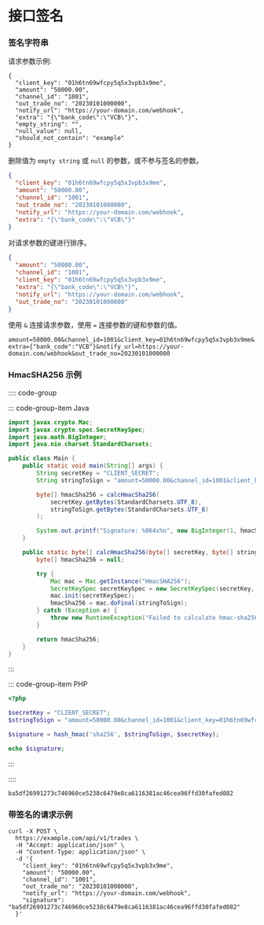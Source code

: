 # 接口签名

### 签名字符串

请求参数示例:

```json{8-10}
{
  "client_key": "01h6tn69wfcpy5q5x3vpb3x9me",
  "amount": "50000.00",
  "channel_id": "1001",
  "out_trade_no": "20230101000000",
  "notify_url": "https://your-domain.com/webhook",
  "extra": "{\"bank_code\":\"VCB\"}",
  "empty_string": "",
  "null_value": null,
  "should_not_contain": "example"
}
```

删除值为 `empty string` 或 `null` 的参数，或不参与签名的参数。

```json
{
  "client_key": "01h6tn69wfcpy5q5x3vpb3x9me",
  "amount": "50000.00",
  "channel_id": "1001",
  "out_trade_no": "20230101000000",
  "notify_url": "https://your-domain.com/webhook",
  "extra": "{\"bank_code\":\"VCB\"}"
}
```

对请求参数的键进行排序。

```json
{
  "amount": "50000.00",
  "channel_id": "1001",
  "client_key": "01h6tn69wfcpy5q5x3vpb3x9me",
  "extra": "{\"bank_code\":\"VCB\"}",
  "notify_url": "https://your-domain.com/webhook",
  "out_trade_no": "20230101000000"
}
```

使用 `&` 连接请求参数，使用 `=` 连接参数的键和参数的值。

`
amount=50000.00&channel_id=1001&client_key=01h6tn69wfcpy5q5x3vpb3x9me&extra={"bank_code":"VCB"}&notify_url=https://your-domain.com/webhook&out_trade_no=20230101000000
`

### HmacSHA256 示例

:::: code-group

::: code-group-item Java
```java
import javax.crypto.Mac;
import javax.crypto.spec.SecretKeySpec;
import java.math.BigInteger;
import java.nio.charset.StandardCharsets;

public class Main {
    public static void main(String[] args) {
        String secretKey = "CLIENT_SECRET";
        String stringToSign = "amount=50000.00&channel_id=1001&client_key=01h6tn69wfcpy5q5x3vpb3x9me&notify_url=https://your-domain.com/webhook&out_trade_no=20230101000000";

        byte[] hmacSha256 = calcHmacSha256(
            secretKey.getBytes(StandardCharsets.UTF_8),
            stringToSign.getBytes(StandardCharsets.UTF_8)
        );

        System.out.printf("Signature: %064x%n", new BigInteger(1, hmacSha256));
    }

    public static byte[] calcHmacSha256(byte[] secretKey, byte[] stringToSign) {
        byte[] hmacSha256 = null;

        try {
            Mac mac = Mac.getInstance("HmacSHA256");
            SecretKeySpec secretKeySpec = new SecretKeySpec(secretKey, "HmacSHA256");
            mac.init(secretKeySpec);
            hmacSha256 = mac.doFinal(stringToSign);
        } catch (Exception e) {
            throw new RuntimeException("Failed to calculate hmac-sha256", e);
        }

        return hmacSha256;
    }
}
```
:::

::: code-group-item PHP
```php
<?php

$secretKey = "CLIENT_SECRET";
$stringToSign = "amount=50000.00&channel_id=1001&client_key=01h6tn69wfcpy5q5x3vpb3x9me&notify_url=https://your-domain.com/webhook&out_trade_no=20230101000000";

$signature = hash_hmac('sha256', $stringToSign, $secretKey);

echo $signature;
```
:::

::::

`ba5df26991273c746960ce5238c6479e8ca6116381ac46cea96ffd30fafed082`

### 带签名的请求示例

```shell
curl -X POST \
  https://example.com/api/v1/trades \
  -H "Accept: application/json" \
  -H "Content-Type: application/json" \
  -d '{
    "client_key": "01h6tn69wfcpy5q5x3vpb3x9me",
    "amount": "50000.00",
    "channel_id": "1001",
    "out_trade_no": "20230101000000",
    "notify_url": "https://your-domain.com/webhook",
    "signature": "ba5df26991273c746960ce5238c6479e8ca6116381ac46cea96ffd30fafed082"
  }'
```
